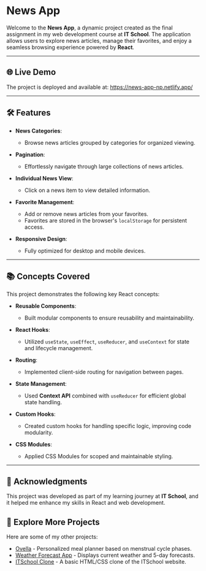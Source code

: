 # **News App**

Welcome to the **News App**, a dynamic project created as the final assignment in my web development course at **IT School**. The application allows users to explore news articles, manage their favorites, and enjoy a seamless browsing experience powered by **React**.

---

## 🌐 **Live Demo**

The project is deployed and available at: https://news-app-np.netlify.app/

---

## 🛠️ **Features**

- **News Categories**:

  - Browse news articles grouped by categories for organized viewing.

- **Pagination**:

  - Effortlessly navigate through large collections of news articles.

- **Individual News View**:

  - Click on a news item to view detailed information.

- **Favorite Management**:

  - Add or remove news articles from your favorites.
  - Favorites are stored in the browser's `localStorage` for persistent access.

- **Responsive Design**:
  - Fully optimized for desktop and mobile devices.

---

## 📚 **Concepts Covered**

This project demonstrates the following key React concepts:

- **Reusable Components**:

  - Built modular components to ensure reusability and maintainability.

- **React Hooks**:

  - Utilized `useState`, `useEffect`, `useReducer`, and `useContext` for state and lifecycle management.

- **Routing**:

  - Implemented client-side routing for navigation between pages.

- **State Management**:

  - Used **Context API** combined with `useReducer` for efficient global state handling.

- **Custom Hooks**:

  - Created custom hooks for handling specific logic, improving code modularity.

- **CSS Modules**:
  - Applied CSS Modules for scoped and maintainable styling.

---

## 🤝 **Acknowledgments**

This project was developed as part of my learning journey at **IT School**, and it helped me enhance my skills in React and web development.

## 🌟 Explore More Projects  

Here are some of my other projects:  

- [Ovella](https://github.com/Natalia798/ovella) - Personalized meal planner based on menstrual cycle phases.  
- [Weather Forecast App](https://github.com/Natalia798/weather-forecast-app) - Displays current weather and 5-day forecasts.  
- [ITSchool Clone](https://github.com/Natalia798/website-clone-np) - A basic HTML/CSS clone of the ITSchool website.  

